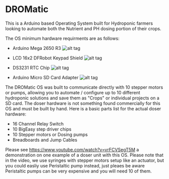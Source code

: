 # DROMatic

This is a Arduino based Operating System built for Hydroponic farmers looking to automate both the Nutrient and PH dosing portion of their crops.

The OS minimum hardware requirments are as follows:
- Arduino Mega 2650 R3
![alt tag](https://images-na.ssl-images-amazon.com/images/I/517bETdtT4L.jpg) 

- LCD 16x2 DFRobot Keypad Shield 
![alt tag](https://images-na.ssl-images-amazon.com/images/I/61XwiY78d3L._SX522_.jpg) 

- DS3231 RTC Chip 
![alt tag](https://images-na.ssl-images-amazon.com/images/I/61GHli1sjJL._SX522_.jpg) 

- Arduino Micro SD Card Adapter 
![alt tag](https://images-na.ssl-images-amazon.com/images/I/61oB9UmTXZL._SX522_.jpg) 

The DROMatic OS was built to communicate directly with 10 stepper motors or pumps, allowing you to automate / configure up to 10 different hydroponic solutions and save them as "Crops" or individual projects on a SD card. The doser hardware is not something found commercially for this OS and must be built by hand. Here is a basic parts list for the actual doser hardware:

- 16 Channel Relay Switch
- 10 BigEasy step driver chips
- 10 Stepper motors or Dosing pumps
- Breadboards and Jump Cables

Please see https://www.youtube.com/watch?v=vrFCVSegT5M a demonstration on one example of a doser unit with this OS. Please note that in the video, we use syringes with stepper motors setup like an actuator, but you could easliy use Peristaltic pump instead, just pleaes be aware Peristaltic pumps can be very expensive and you will need 10 of them.

